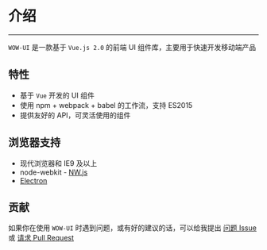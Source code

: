 # 介绍

----

`WOW-UI` 是一款基于 `Vue.js 2.0` 的前端 UI 组件库，主要用于快速开发移动端产品

## 特性

- 基于 `Vue` 开发的 UI 组件
- 使用 npm + webpack + babel 的工作流，支持 ES2015
- 提供友好的 API，可灵活使用的组件

## 浏览器支持

- 现代浏览器和 IE9 及以上
- node-webkit - [NW.js](http://nwjs.io) 
- [Electron](http://electron.atom.io/)


## 贡献

如果你在使用 `WOW-UI` 时遇到问题，或有好的建议的话，可以给我提出 [问题 Issue](https://github.com/sparksystems/wow-ui/issues) 或 [请求 Pull Request](https://github.com/sparksystems/wow-ui/pulls)
